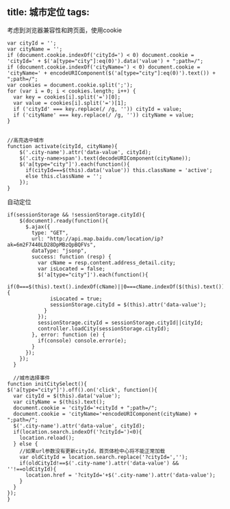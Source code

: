 title: 城市定位
tags:
---

考虑到浏览器兼容性和跨页面，使用cookie

    var cityId = '';
    var cityName = '';
    if (document.cookie.indexOf('cityId=') < 0) document.cookie = 'cityId=' + $('a[type="city"]:eq(0)').data('value') + ";path=/";
    if (document.cookie.indexOf('cityName=') < 0) document.cookie = 'cityName=' + encodeURIComponent($('a[type="city"]:eq(0)').text()) + ";path=/";
    var cookies = document.cookie.split(';');
    for (var i = 0; i < cookies.length; i++) {
      var key = cookies[i].split('=')[0];
      var value = cookies[i].split('=')[1];
      if ('cityId' === key.replace(/ /g, '')) cityId = value;
      if ('cityName' === key.replace(/ /g, '')) cityName = value;
    }


    //高亮选中城市
    function activate(cityId, cityName){
        $('.city-name').attr('data-value', cityId);
        $('.city-name>span').text(decodeURIComponent(cityName));
        $('a[type="city"]').each(function(){
          if(cityId===$(this).data('value')) this.className = 'active';
          else this.className = '';
        });
    }

自动定位

    if(sessionStorage && !sessionStorage.cityId){
        $(document).ready(function(){
          $.ajax({
            type: "GET",
            url: "http://api.map.baidu.com/location/ip?ak=6m2F7440LD28DpMBzQpBQFVs",
            dataType: "jsonp",
            success: function (resp) {
              var cName = resp.content.address_detail.city;
              var isLocated = false;
              $('a[type="city"]').each(function(){
                if(0===$(this).text().indexOf(cName)||0===cName.indexOf($(this).text())) {
                  isLocated = true;
                  sessionStorage.cityId = $(this).attr('data-value');
                }
              });
              sessionStorage.cityId = sessionStorage.cityId||cityId;
              controller.loadCity(sessionStorage.cityId);
            }, error: function (e) {
              if(console) console.error(e);
            }
          });
        });
      }

      //城市选择事件
    function initCitySelect(){
    $('a[type="city"]').off().on('click', function(){
      var cityId = $(this).data('value');
      var cityName = $(this).text();
      document.cookie = 'cityId='+cityId + ";path=/";
      document.cookie = 'cityName='+encodeURIComponent(cityName) + ";path=/";
      $('.city-name').attr('data-value', cityId);
      if(location.search.indexOf('?cityId=')<0){
        location.reload();
      } else {
        //如果url参数没有更新cityId，首页体检中心将不能正常加载
        var oldCityId = location.search.replace('?cityId=','');
        if(oldCityId!==$('.city-name').attr('data-value') && ''!==oldCityId){
          location.href = '?cityId='+$('.city-name').attr('data-value');
        } 
      }
    });
    }